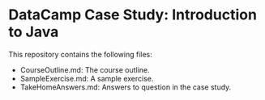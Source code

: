 # DataCamp Case Study: Introduction to Java

This repository contains the following files:

- CourseOutline.md: The course outline.
- SampleExercise.md: A sample exercise.
- TakeHomeAnswers.md: Answers to question in the case study.